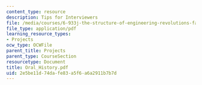 ```yaml
---
content_type: resource
description: Tips for Interviewers
file: /media/courses/6-933j-the-structure-of-engineering-revolutions-fall-2001/2e5be11d74dafe83a5f6a6a2911b7b7d_Oral_History.pdf
file_type: application/pdf
learning_resource_types:
- Projects
ocw_type: OCWFile
parent_title: Projects
parent_type: CourseSection
resourcetype: Document
title: Oral_History.pdf
uid: 2e5be11d-74da-fe83-a5f6-a6a2911b7b7d
---
```

